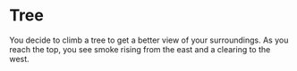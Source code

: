 # Tree

You decide to climb a tree to get a better view of your surroundings. As you reach the top, you see smoke rising from the east and a clearing to the west.

